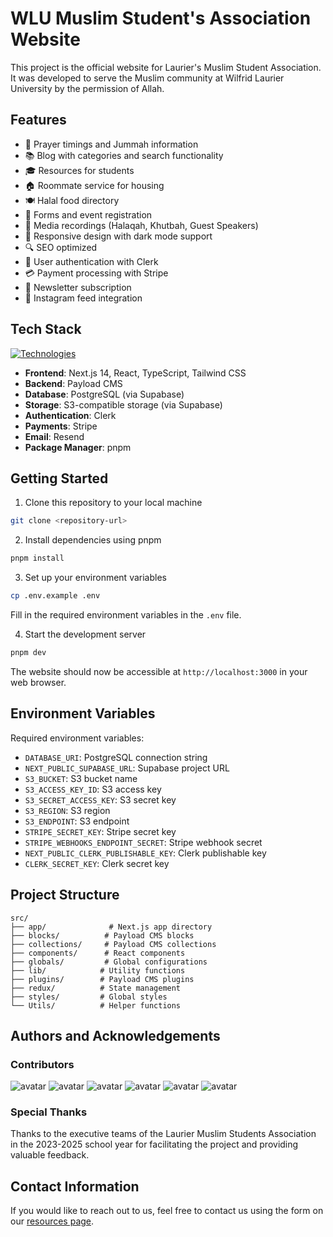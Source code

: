 # WLU Muslim Student's Association Website

This project is the official website for Laurier's Muslim Student Association. It was developed to serve the Muslim community at Wilfrid Laurier University by the permission of Allah.

## Features

- 🕌 Prayer timings and Jummah information
- 📚 Blog with categories and search functionality
- 🎓 Resources for students
- 🏠 Roommate service for housing
- 🍽️ Halal food directory
- 📝 Forms and event registration
- 🎥 Media recordings (Halaqah, Khutbah, Guest Speakers)
- 📱 Responsive design with dark mode support
- 🔍 SEO optimized
- 🔐 User authentication with Clerk
- 💳 Payment processing with Stripe
- 📧 Newsletter subscription
- 📸 Instagram feed integration

## Tech Stack

[![Technologies](https://skillicons.dev/icons?i=nextjs,typescript,tailwind,react,postgres,supabase,aws)](https://skillicons.dev)

- **Frontend**: Next.js 14, React, TypeScript, Tailwind CSS
- **Backend**: Payload CMS
- **Database**: PostgreSQL (via Supabase)
- **Storage**: S3-compatible storage (via Supabase)
- **Authentication**: Clerk
- **Payments**: Stripe
- **Email**: Resend
- **Package Manager**: pnpm

## Getting Started

1. Clone this repository to your local machine
```bash
git clone <repository-url>
```

2. Install dependencies using pnpm
```bash
pnpm install
```

3. Set up your environment variables
```bash
cp .env.example .env
```
Fill in the required environment variables in the `.env` file.

4. Start the development server
```bash
pnpm dev
```

The website should now be accessible at `http://localhost:3000` in your web browser.

## Environment Variables

Required environment variables:
- `DATABASE_URI`: PostgreSQL connection string
- `NEXT_PUBLIC_SUPABASE_URL`: Supabase project URL
- `S3_BUCKET`: S3 bucket name
- `S3_ACCESS_KEY_ID`: S3 access key
- `S3_SECRET_ACCESS_KEY`: S3 secret key
- `S3_REGION`: S3 region
- `S3_ENDPOINT`: S3 endpoint
- `STRIPE_SECRET_KEY`: Stripe secret key
- `STRIPE_WEBHOOKS_ENDPOINT_SECRET`: Stripe webhook secret
- `NEXT_PUBLIC_CLERK_PUBLISHABLE_KEY`: Clerk publishable key
- `CLERK_SECRET_KEY`: Clerk secret key

## Project Structure

```
src/
├── app/              # Next.js app directory
├── blocks/          # Payload CMS blocks
├── collections/     # Payload CMS collections
├── components/      # React components
├── globals/         # Global configurations
├── lib/            # Utility functions
├── plugins/        # Payload CMS plugins
├── redux/          # State management
├── styles/         # Global styles
└── Utils/          # Helper functions
```

## Authors and Acknowledgements

### Contributors
![avatar](https://images.weserv.nl/?url=https://github.com/Syed-Ahmed02.png?v=4&h=100&w=100fit=cover&mask=circle) ![avatar](https://images.weserv.nl/?url=https://github.com/rzlm.png?v=4&h=100&w=100fit=cover&mask=circle) ![avatar](https://images.weserv.nl/?url=https://github.com/MarufHossain14.png?v=4&h=100&w=100fit=cover&mask=circle) ![avatar](https://images.weserv.nl/?url=https://github.com/UsamaMo.png?v=4&h=100&w=100fit=cover&mask=circle) ![avatar](https://images.weserv.nl/?url=https://github.com/mxsaad.png?v=4&h=100&w=100fit=cover&mask=circle) ![avatar](https://images.weserv.nl/?url=https://github.com/yusrahassan737.png?v=4&h=100&w=100fit=cover&mask=circle)

### Special Thanks
Thanks to the executive teams of the Laurier Muslim Students Association in the 2023-2025 school year for facilitating the project and providing valuable feedback.

## Contact Information
If you would like to reach out to us, feel free to contact us using the form on our [resources page](https://www.wlumsa.org/resources).
